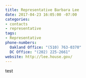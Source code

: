 ```yaml
---
title: Representative Barbara Lee
date: 2017-04-23 16:05:00 -07:00
categories:
- contacts
- representative
tags:
- Representative
phone-numbers:
  Oakland Office: "(510) 763-0370"
  DC Office: "(202) 225-2661"
website: http://lee.house.gov/
---
```


test